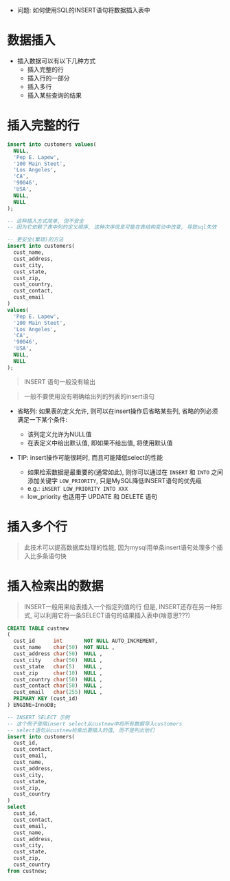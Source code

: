 + 问题: 如何使用SQL的INSERT语句将数据插入表中

# 数据插入

+ 插入数据可以有以下几种方式
    + 插入完整的行
    + 插入行的一部分
    + 插入多行
    + 插入某些查询的结果

# 插入完整的行

```sql
insert into customers values(
  NULL,
  'Pep E. Lapew',
  '100 Main Steet',
  'Los Angeles',
  'CA',
  '90046',
  'USA',
  NULL,
  NULL
);

-- 这种插入方式简单, 但不安全
-- 因为它依赖了表中列的定义顺序, 这种次序信息可能在表结构变动中改变, 导致sql失效

-- 更安全(繁琐)的方法
insert into customers(
  cust_name,
  cust_address,
  cust_city,
  cust_state,
  cust_zip,
  cust_country,
  cust_contact,
  cust_email
)
values(
  'Pep E. Lapew',
  '100 Main Steet',
  'Los Angeles',
  'CA',
  '90046',
  'USA',
  NULL,
  NULL
);
```

> INSERT 语句一般没有输出

> 一般不要使用没有明确给出列的列表的insert语句

+ 省略列: 如果表的定义允许, 则可以在insert操作后省略某些列, 省略的列必须满足一下某个条件:
    + 该列定义允许为NULL值
    + 在表定义中给出默认值, 即如果不给出值, 将使用默认值

+ TIP: insert操作可能很耗时, 而且可能降低select的性能
    + 如果检索数据是最重要的(通常如此), 则你可以通过在 `INSERT` 和 `INTO` 之间添加关键字 `LOW_PRIORITY`, 只是MySQL降低INSERT语句的优先级
    + e.g.: `iNSERT LOW_PRIORITY INTO XXX`
    + low_priority 也适用于 UPDATE 和 DELETE 语句

# 插入多个行

> 此技术可以提高数据库处理的性能, 因为mysql用单条insert语句处理多个插入比多条语句快

# 插入检索出的数据

> INSERT一般用来给表插入一个指定列值的行
> 但是, INSERT还存在另一种形式, 可以利用它将一条SELECT语句的结果插入表中(啥意思???)

```sql
CREATE TABLE custnew
(
  cust_id      int       NOT NULL AUTO_INCREMENT,
  cust_name    char(50)  NOT NULL ,
  cust_address char(50)  NULL ,
  cust_city    char(50)  NULL ,
  cust_state   char(5)   NULL ,
  cust_zip     char(10)  NULL ,
  cust_country char(50)  NULL ,
  cust_contact char(50)  NULL ,
  cust_email   char(255) NULL ,
  PRIMARY KEY (cust_id)
) ENGINE=InnoDB;

-- INSERT SELECT 示例
-- 这个例子使用insert select从custnew中将所有数据导入customers
-- select语句从custnew检索出要插入的值, 而不是列出他们
insert into customers(
  cust_id,
  cust_contact,
  cust_email,
  cust_name,
  cust_address,
  cust_city,
  cust_state,
  cust_zip,
  cust_country
)
select
  cust_id,
  cust_contact,
  cust_email,
  cust_name,
  cust_address,
  cust_city,
  cust_state,
  cust_zip,
  cust_country
from custnew;
```





